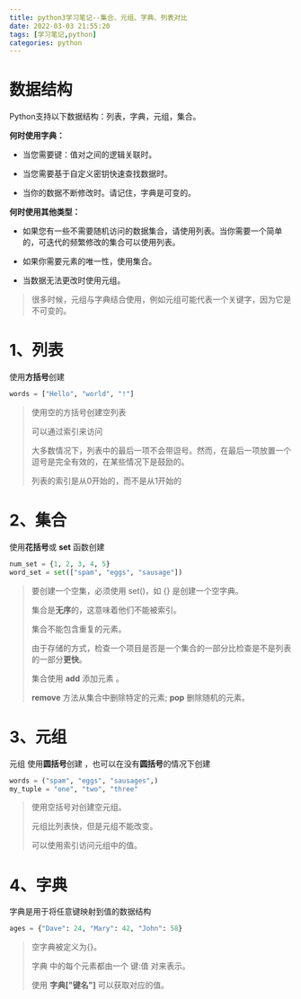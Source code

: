 ```yaml
---
title: python3学习笔记--集合、元组、字典、列表对比
date: 2022-03-03 21:55:20
tags: [学习笔记,python]
categories: python
---
```


# 数据结构

Python支持以下数据结构：列表，字典，元组，集合。

**何时使用字典：**

- 当您需要键：值对之间的逻辑关联时。

- 当您需要基于自定义密钥快速查找数据时。

- 当你的数据不断修改时。请记住，字典是可变的。

**何时使用其他类型：**

- 如果您有一些不需要随机访问的数据集合，请使用列表。当你需要一个简单的，可迭代的频繁修改的集合可以使用列表。

- 如果你需要元素的唯一性，使用集合。

- 当数据无法更改时使用元组。

> 很多时候，元组与字典结合使用，例如元组可能代表一个关键字，因为它是不可变的。

# 1、列表

使用**方括号**创建

```python
words = ["Hello", "world", "!"]
```

>使用空的方括号创建空列表
>
>可以通过索引来访问
>
>大多数情况下，列表中的最后一项不会带逗号。然而，在最后一项放置一个逗号是完全有效的，在某些情况下是鼓励的。 
>
>列表的索引是从0开始的，而不是从1开始的

# 2、集合

使用**花括号**或 **set** 函数创建

```python
num_set = {1, 2, 3, 4, 5}
word_set = set(["spam", "eggs", "sausage"])
```

> 要创建一个空集，必须使用 set()，如 {} 是创建一个空字典。
> 
> 集合是**无序**的，这意味着他们不能被索引。
> 
> 集合不能包含重复的元素。
> 
> 由于存储的方式，检查一个项目是否是一个集合的一部分比检查是不是列表的一部分**更快**。  
> 
> 集合使用 **add** 添加元素 。  
> 
> **remove** 方法从集合中删除特定的元素; **pop** 删除随机的元素。

#  3、元组

元组 使用**圆括号**创建 ，也可以在没有**圆括号**的情况下创建

```python
words = ("spam", "eggs", "sausages",)
my_tuple = "one", "two", "three"
```

> 使用空括号对创建空元组。
>
> 元组比列表快，但是元组不能改变。 
>
> 可以使用索引访问元组中的值。

# 4、字典

字典是用于将任意键映射到值的数据结构

```python
ages = {"Dave": 24, "Mary": 42, "John": 58}
```

> 空字典被定义为{}。
>
> 字典 中的每个元素都由一个 键:值 对来表示。 
>
> 使用 **字典["键名"]** 可以获取对应的值。




